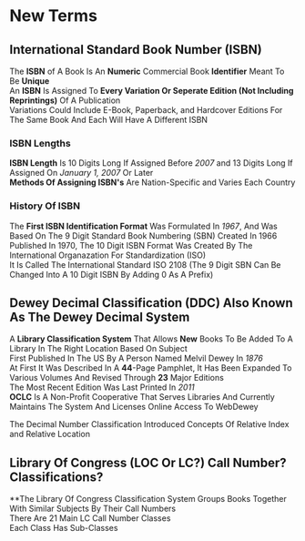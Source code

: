 # New Terms

## International Standard Book Number (ISBN)  

The **ISBN** of A Book Is An **Numeric** Commercial Book **Identifier** Meant To Be **Unique**  
An **ISBN** Is Assigned To **Every Variation Or Seperate Edition (Not Including Reprintings)** Of A Publication  
Variations Could Include E-Book, Paperback, and Hardcover Editions For The Same Book And Each Will Have A Different ISBN

### ISBN Lengths  

**ISBN Length** Is 10 Digits Long If Assigned Before *2007* and 13 Digits Long If Assigned On *January 1, 2007* Or Later  
**Methods Of Assigning ISBN's** Are Nation-Specific and Varies Each Country  

### History Of ISBN

The **First ISBN Identification Format** Was Formulated In *1967*, And Was Based On The 9 Digit Standard Book Numbering (SBN) Created In 1966  
Published In 1970, The 10 Digit ISBN Format Was Created By The International Organazation For Standardization (ISO)  
It Is Called The International Standard ISO 2108 (The 9 Digit SBN Can Be Changed Into A 10 Digit ISBN By Adding 0 As A Prefix)  

## Dewey Decimal Classification (DDC) Also Known As The Dewey Decimal System  

A **Library Classification System** That Allows **New** Books To Be Added To A Library In The Right Location Based On Subject  
First Published In The US By A Person Named Melvil Dewey In *1876*  
At First It Was Described In A **44**-Page Pamphlet, It Has Been Expanded To Various Volumes And Revised Through **23** Major Editions  
The Most Recent Edition Was Last Printed In *2011*  
**OCLC** Is A Non-Profit Cooperative That Serves Libraries And Currently Maintains The System And Licenses Online Access To WebDewey  

The Decimal Number Classification Introduced Concepts Of Relative Index and Relative Location  

## Library Of Congress (LOC Or LC?) Call Number? Classifications?

**The Library Of Congress Classification System Groups Books Together With Similar Subjects By Their Call Numbers  
There Are 21 Main LC Call Number Classes  
Each Class Has Sub-Classes  

